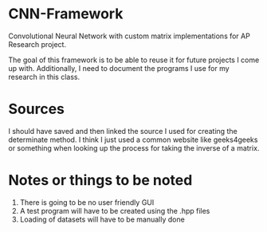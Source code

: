 # CNN-Framework
Convolutional Neural Network with custom matrix implementations for AP Research project.

The goal of this framework is to be able to reuse it for future projects I come up with. Additionally, 
I need to document the programs I use for my research in this class. 

# Sources
I should have saved and then linked the source I used for creating the determinate method.
I think I just used a common website like geeks4geeks or something when looking up the 
process for taking the inverse of a matrix.

# Notes or things to be noted
  1. There is going to be no user friendly GUI
  2. A test program will have to be created using the .hpp files 
  3. Loading of datasets will have to be manually done
